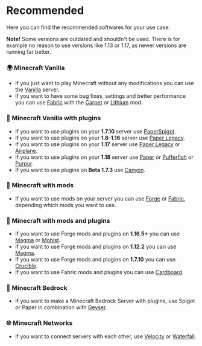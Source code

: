 # Recommended
Here you can find the recommended softwares for your use case.

**Note!** Some versions are outdated and shouldn't be used. There is for example no reason to use versions like 1.13 or 1.17, as newer versions are running far better.

### 🌍 Minecraft Vanilla
  - If you just want to play Minecraft without any modifications you can use the [Vanilla](https://github.com/UeberallGebannt/server-softwares/blob/master/SERVERS.md#-vanilla-minecraft) server. 
  - If you want to have some bug fixes, settings and better performance you can use [Fabric](https://github.com/UeberallGebannt/server-softwares/blob/master/SERVERS.md#-fabric) with the [Carpet](https://www.curseforge.com/minecraft/mc-mods/carpet) or [Lithium](https://www.curseforge.com/minecraft/mc-mods/lithium) mod.
  
### 🚰 Minecraft Vanilla with plugins
  - If you want to use plugins on your **1.7.10** server use [PaperSpigot](https://github.com/UeberallGebannt/server-softwares/blob/master/SERVERS.md#-paperspigot).
  - If you want to use plugins on your **1.8-1.16** server use [Paper Legacy](https://github.com/UeberallGebannt/server-softwares/blob/master/SERVERS.md#-paper).
  - If you want to use plugins on your **1.17** server use [Paper Legacy](https://github.com/UeberallGebannt/server-softwares/blob/master/SERVERS.md#-paper) or [Airplane](https://github.com/UeberallGebannt/server-softwares/blob/master/SERVERS.md#-airplane).
  - If you want to use plugins on your **1.18** server use [Paper](https://github.com/UeberallGebannt/server-softwares/blob/master/SERVERS.md#-paper) or [Pufferfish](https://github.com/UeberallGebannt/server-softwares/blob/master/SERVERS.md#-pufferfish) or [Purpur](https://github.com/UeberallGebannt/server-softwares/blob/master/SERVERS.md#-purpur).
  - If you want to use plugins on **Beta 1.7.3** use [Canyon](https://github.com/UeberallGebannt/server-softwares/blob/master/SERVERS.md#-canyon).
  
### 🔨 Minecraft with mods
  - If you want to use mods on your server you can use [Forge](https://github.com/UeberallGebannt/server-softwares/blob/master/SERVERS.md#-forge) or [Fabric](https://github.com/UeberallGebannt/server-softwares/blob/master/SERVERS.md#-fabric), depending which mods you want to use.  
  
### 🔶 Minecraft with mods and plugins
  - If you want to use Forge mods and plugins on **1.16.5+** you can use [Magma](https://github.com/UeberallGebannt/server-softwares/blob/master/SERVERS.md#-magma) or [Mohist](https://github.com/UeberallGebannt/server-softwares/blob/master/SERVERS.md#-mohist).
  - If you want to use Forge mods and plugins on **1.12.2** you can use [Magma](https://github.com/UeberallGebannt/server-softwares/blob/master/SERVERS.md#-magma).
  - If you want to use Forge mods and plugins on **1.7.10** you can use [Crucible](https://github.com/UeberallGebannt/server-softwares/blob/master/SERVERS.md#-crucible).
  - If you want to use Fabric mods and plugins you can use [Cardboard](https://github.com/UeberallGebannt/server-softwares/blob/master/SERVERS.md#-cardboard-bukkit-for-fabric).

### 📙 Minecraft Bedrock
  - If you want to make a Minecraft Bedrock Server with plugins, use Spigot or Paper in combination with [Geyser](https://github.com/UeberallGebannt/server-softwares/blob/master/OTHERS.md#-geysermc).


### 🌐 Minecraft Networks
  - If you want to connect servers with each other, use [Velocity](https://github.com/UeberallGebannt/server-softwares/blob/master/PROXIES.md#-velocity) or [Waterfall](https://github.com/UeberallGebannt/server-softwares/blob/master/PROXIES.md#-waterfall).
